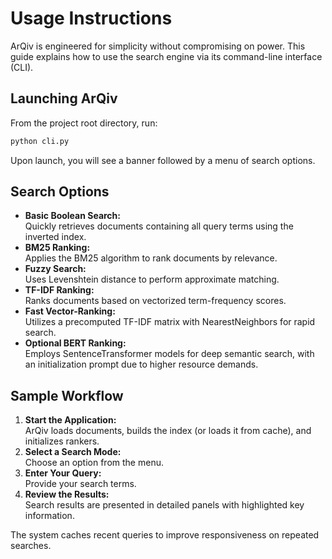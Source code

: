 # Usage Instructions

ArQiv is engineered for simplicity without compromising on power. This guide explains how to use the search engine via its command-line interface (CLI).

## Launching ArQiv

From the project root directory, run:
```bash
python cli.py
```

Upon launch, you will see a banner followed by a menu of search options.

## Search Options

- **Basic Boolean Search:**  
  Quickly retrieves documents containing all query terms using the inverted index.
- **BM25 Ranking:**  
  Applies the BM25 algorithm to rank documents by relevance.
- **Fuzzy Search:**  
  Uses Levenshtein distance to perform approximate matching.
- **TF-IDF Ranking:**  
  Ranks documents based on vectorized term-frequency scores.
- **Fast Vector-Ranking:**  
  Utilizes a precomputed TF-IDF matrix with NearestNeighbors for rapid search.
- **Optional BERT Ranking:**  
  Employs SentenceTransformer models for deep semantic search, with an initialization prompt due to higher resource demands.

## Sample Workflow

1. **Start the Application:**  
   ArQiv loads documents, builds the index (or loads it from cache), and initializes rankers.
2. **Select a Search Mode:**  
   Choose an option from the menu.
3. **Enter Your Query:**  
   Provide your search terms.
4. **Review the Results:**  
   Search results are presented in detailed panels with highlighted key information.

The system caches recent queries to improve responsiveness on repeated searches.
